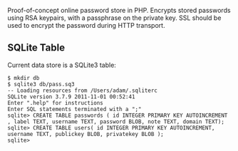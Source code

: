 Proof-of-concept online password store in PHP. Encrypts stored passwords
using RSA keypairs, with a passphrase on the private key. SSL should be
used to encrypt the password during HTTP transport.

## SQLite Table

Current data store is a SQLite3 table:

    $ mkdir db
	$ sqlite3 db/pass.sq3
	-- Loading resources from /Users/adam/.sqliterc
	SQLite version 3.7.9 2011-11-01 00:52:41
	Enter ".help" for instructions
	Enter SQL statements terminated with a ";"
	sqlite> CREATE TABLE passwords ( id INTEGER PRIMARY KEY AUTOINCREMENT , label TEXT, username TEXT, password BLOB, note TEXT, domain TEXT);
	sqlite> CREATE TABLE users( id INTEGER PRIMARY KEY AUTOINCREMENT, username TEXT, publickey BLOB, privatekey BLOB );
	sqlite> 
